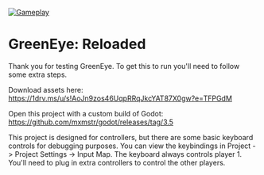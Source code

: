 
[![Gameplay](https://img.youtube.com/vi/-GjArJq6hoc/0.jpg)](https://www.youtube.com/watch?v=-GjArJq6hoc)


# GreenEye: Reloaded

Thank you for testing GreenEye. To get this to run you'll need to follow some extra steps.

Download assets here:
https://1drv.ms/u/s!AoJn9zos46UqpRRqJkcYAT87X0gw?e=TFPGdM

Open this project with a custom build of Godot:
https://github.com/mxmstr/godot/releases/tag/3.5

This project is designed for controllers, but there are some basic keyboard controls for debugging purposes.
You can view the keybindings in Project -> Project Settings -> Input Map.
The keyboard always controls player 1. 
You'll need to plug in extra controllers to control the other players.
